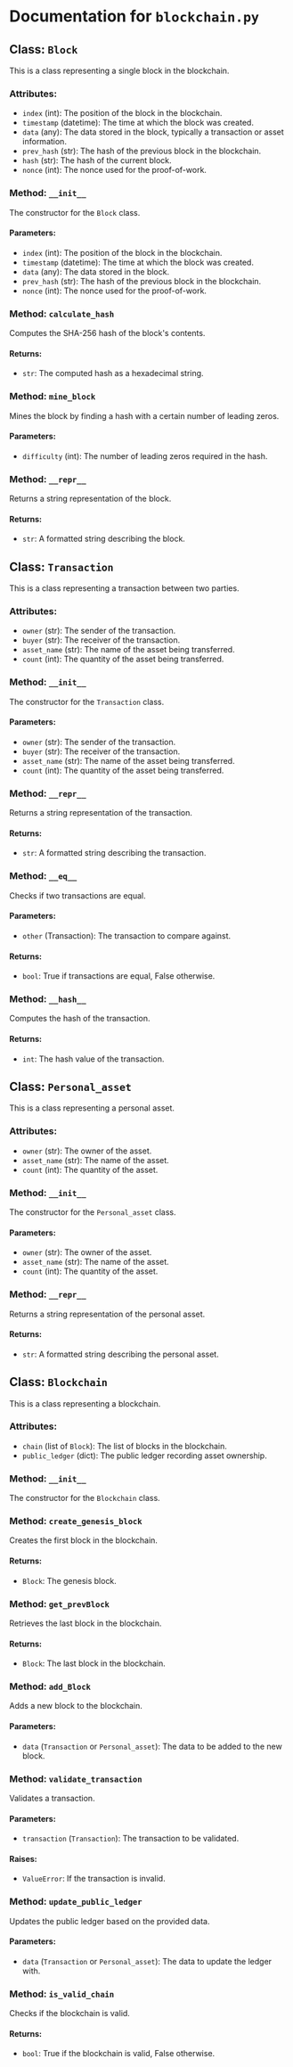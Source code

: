 # Documentation for `blockchain.py`

## Class: `Block`
This is a class representing a single block in the blockchain.

### Attributes:
- `index` (int): The position of the block in the blockchain.
- `timestamp` (datetime): The time at which the block was created.
- `data` (any): The data stored in the block, typically a transaction or asset information.
- `prev_hash` (str): The hash of the previous block in the blockchain.
- `hash` (str): The hash of the current block.
- `nonce` (int): The nonce used for the proof-of-work.

### Method: `__init__`
The constructor for the `Block` class.

#### Parameters:
- `index` (int): The position of the block in the blockchain.
- `timestamp` (datetime): The time at which the block was created.
- `data` (any): The data stored in the block.
- `prev_hash` (str): The hash of the previous block in the blockchain.
- `nonce` (int): The nonce used for the proof-of-work.

### Method: `calculate_hash`
Computes the SHA-256 hash of the block's contents.

#### Returns:
- `str`: The computed hash as a hexadecimal string.

### Method: `mine_block`
Mines the block by finding a hash with a certain number of leading zeros.

#### Parameters:
- `difficulty` (int): The number of leading zeros required in the hash.

### Method: `__repr__`
Returns a string representation of the block.

#### Returns:
- `str`: A formatted string describing the block.

## Class: `Transaction`
This is a class representing a transaction between two parties.

### Attributes:
- `owner` (str): The sender of the transaction.
- `buyer` (str): The receiver of the transaction.
- `asset_name` (str): The name of the asset being transferred.
- `count` (int): The quantity of the asset being transferred.

### Method: `__init__`
The constructor for the `Transaction` class.

#### Parameters:
- `owner` (str): The sender of the transaction.
- `buyer` (str): The receiver of the transaction.
- `asset_name` (str): The name of the asset being transferred.
- `count` (int): The quantity of the asset being transferred.

### Method: `__repr__`
Returns a string representation of the transaction.

#### Returns:
- `str`: A formatted string describing the transaction.

### Method: `__eq__`
Checks if two transactions are equal.

#### Parameters:
- `other` (Transaction): The transaction to compare against.

#### Returns:
- `bool`: True if transactions are equal, False otherwise.

### Method: `__hash__`
Computes the hash of the transaction.

#### Returns:
- `int`: The hash value of the transaction.

## Class: `Personal_asset`
This is a class representing a personal asset.

### Attributes:
- `owner` (str): The owner of the asset.
- `asset_name` (str): The name of the asset.
- `count` (int): The quantity of the asset.

### Method: `__init__`
The constructor for the `Personal_asset` class.

#### Parameters:
- `owner` (str): The owner of the asset.
- `asset_name` (str): The name of the asset.
- `count` (int): The quantity of the asset.

### Method: `__repr__`
Returns a string representation of the personal asset.

#### Returns:
- `str`: A formatted string describing the personal asset.

## Class: `Blockchain`
This is a class representing a blockchain.

### Attributes:
- `chain` (list of `Block`): The list of blocks in the blockchain.
- `public_ledger` (dict): The public ledger recording asset ownership.

### Method: `__init__`
The constructor for the `Blockchain` class.

### Method: `create_genesis_block`
Creates the first block in the blockchain.

#### Returns:
- `Block`: The genesis block.

### Method: `get_prevBlock`
Retrieves the last block in the blockchain.

#### Returns:
- `Block`: The last block in the blockchain.

### Method: `add_Block`
Adds a new block to the blockchain.

#### Parameters:
- `data` (`Transaction` or `Personal_asset`): The data to be added to the new block.

### Method: `validate_transaction`
Validates a transaction.

#### Parameters:
- `transaction` (`Transaction`): The transaction to be validated.

#### Raises:
- `ValueError`: If the transaction is invalid.

### Method: `update_public_ledger`
Updates the public ledger based on the provided data.

#### Parameters:
- `data` (`Transaction` or `Personal_asset`): The data to update the ledger with.

### Method: `is_valid_chain`
Checks if the blockchain is valid.

#### Returns:
- `bool`: True if the blockchain is valid, False otherwise.
